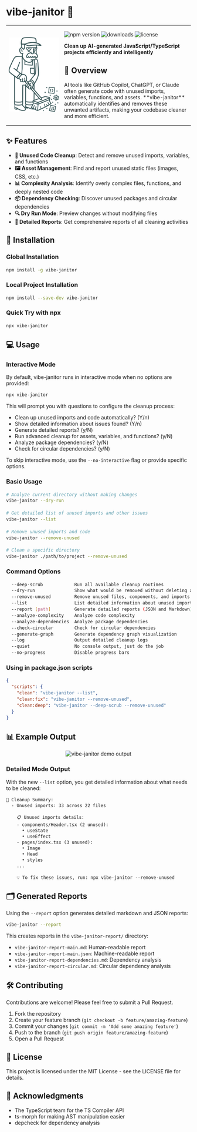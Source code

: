 # vibe-janitor 🧹

<table border="0" cellspacing="0" cellpadding="0">
  <tr>
    <td width="30%" align="center">
      <img src="https://raw.githubusercontent.com/TravnikovDev/vibe-janitor/main/static/vibe-janitor.svg" alt="vibe-janitor mascot" width="100%">
    </td>
    <td width="70%">
      <p>
        <img src="https://img.shields.io/npm/v/vibe-janitor.svg" alt="npm version">
        <img src="https://img.shields.io/npm/dm/vibe-janitor.svg" alt="downloads">
        <img src="https://img.shields.io/github/license/TravnikovDev/vibe-janitor.svg" alt="license">
      </p>
      <p>
        <b>Clean up AI-generated JavaScript/TypeScript projects efficiently and intelligently</b>
      </p>
      <h2>🌟 Overview</h2>
      <p>
      AI tools like GitHub Copilot, ChatGPT, or Claude often generate code with unused imports, variables, functions, and assets. **vibe-janitor** automatically identifies and removes these unwanted artifacts, making your codebase cleaner and more efficient.
      </p>
    </td>
  </tr>
</table>

## ✨ Features

- **🧹 Unused Code Cleanup**: Detect and remove unused imports, variables, and functions
- **🖼️ Asset Management**: Find and report unused static files (images, CSS, etc.)
- **📊 Complexity Analysis**: Identify overly complex files, functions, and deeply nested code
- **📦 Dependency Checking**: Discover unused packages and circular dependencies
- **🔍 Dry Run Mode**: Preview changes without modifying files
- **📝 Detailed Reports**: Get comprehensive reports of all cleaning activities

## 🚀 Installation

### Global Installation

```bash
npm install -g vibe-janitor
```

### Local Project Installation

```bash
npm install --save-dev vibe-janitor
```

### Quick Try with npx

```bash
npx vibe-janitor
```

## 💻 Usage

### Interactive Mode

By default, vibe-janitor runs in interactive mode when no options are provided:

```bash
npx vibe-janitor
```

This will prompt you with questions to configure the cleanup process:
- Clean up unused imports and code automatically? (Y/n)
- Show detailed information about issues found? (Y/n)
- Generate detailed reports? (y/N)
- Run advanced cleanup for assets, variables, and functions? (y/N)
- Analyze package dependencies? (y/N)
- Check for circular dependencies? (y/N)

To skip interactive mode, use the `--no-interactive` flag or provide specific options.

### Basic Usage

```bash
# Analyze current directory without making changes
vibe-janitor --dry-run

# Get detailed list of unused imports and other issues
vibe-janitor --list

# Remove unused imports and code
vibe-janitor --remove-unused

# Clean a specific directory
vibe-janitor ./path/to/project --remove-unused
```

### Command Options

```bash
  --deep-scrub            Run all available cleanup routines
  --dry-run               Show what would be removed without deleting anything
  --remove-unused         Remove unused files, components, and imports
  --list                  List detailed information about unused imports and other issues
  --report [path]         Generate detailed reports (JSON and Markdown)
  --analyze-complexity    Analyze code complexity
  --analyze-dependencies  Analyze package dependencies
  --check-circular        Check for circular dependencies
  --generate-graph        Generate dependency graph visualization
  --log                   Output detailed cleanup logs
  --quiet                 No console output, just do the job
  --no-progress           Disable progress bars
```

### Using in package.json scripts

```json
{
  "scripts": {
    "clean": "vibe-janitor --list",
    "clean:fix": "vibe-janitor --remove-unused",
    "clean:deep": "vibe-janitor --deep-scrub --remove-unused"
  }
}
```

## 📊 Example Output

<p align="center">
  <img width="700" src="https://raw.githubusercontent.com/TravnikovDev/vibe-janitor/main/docs/vibe-janitor-demo.png" alt="vibe-janitor demo output">
</p>

### Detailed Mode Output

With the new `--list` option, you get detailed information about what needs to be cleaned:

```
📝 Cleanup Summary:
  - Unused imports: 33 across 22 files

    📋 Unused imports details:
    - components/Header.tsx (2 unused):
      • useState
      • useEffect
    - pages/index.tsx (3 unused):
      • Image
      • Head
      • styles
    ...

    💡 To fix these issues, run: npx vibe-janitor --remove-unused
```

## 🗂️ Generated Reports

Using the `--report` option generates detailed markdown and JSON reports:

```bash
vibe-janitor --report
```

This creates reports in the `vibe-janitor-report/` directory:

- `vibe-janitor-report-main.md`: Human-readable report
- `vibe-janitor-report-main.json`: Machine-readable report
- `vibe-janitor-report-dependencies.md`: Dependency analysis
- `vibe-janitor-report-circular.md`: Circular dependency analysis

## 🛠️ Contributing

Contributions are welcome! Please feel free to submit a Pull Request.

1. Fork the repository
2. Create your feature branch (`git checkout -b feature/amazing-feature`)
3. Commit your changes (`git commit -m 'Add some amazing feature'`)
4. Push to the branch (`git push origin feature/amazing-feature`)
5. Open a Pull Request

## 📝 License

This project is licensed under the MIT License - see the LICENSE file for details.

## 🙏 Acknowledgments

- The TypeScript team for the TS Compiler API
- ts-morph for making AST manipulation easier
- depcheck for dependency analysis